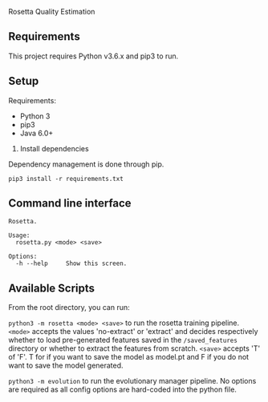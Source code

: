 Rosetta Quality Estimation

## Requirements

This project requires Python v3.6.x and pip3 to run.

## Setup

Requirements:
- Python 3
- pip3
- Java 6.0+

1. Install dependencies

Dependency management is done through pip.

`pip3 install -r requirements.txt`


## Command line interface

```
Rosetta.

Usage:
  rosetta.py <mode> <save>

Options:
  -h --help     Show this screen.
```

## Available Scripts
From the root directory, you can run:

`python3 -m rosetta <mode> <save>` to run the rosetta training pipeline.
`<mode>` accepts the values 'no-extract' or 'extract' and decides respectively whether to load pre-generated features saved in the `/saved_features` directory or whether to extract the features from scratch.
`<save>` accepts 'T' of 'F'. T for if you want to save the model as model.pt and F if you do not want to save the model generated.

`python3 -m evolution` to run the evolutionary manager pipeline. No options are required as all config options are hard-coded into the python file.



